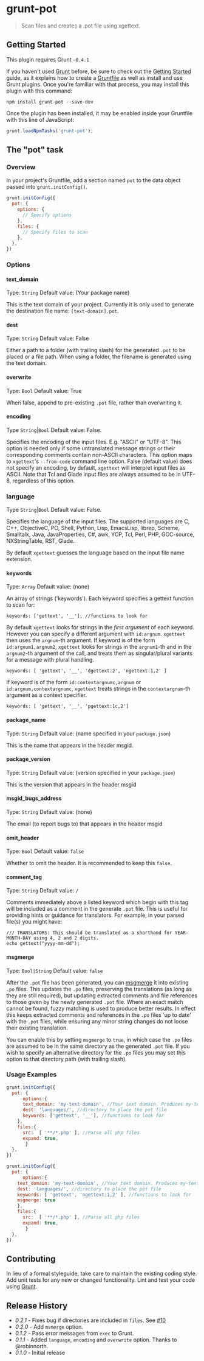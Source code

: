 # grunt-pot

> Scan files and creates a .pot file using xgettext.

## Getting Started
This plugin requires Grunt `~0.4.1`

If you haven't used [Grunt](http://gruntjs.com/) before, be sure to check out the [Getting Started](http://gruntjs.com/getting-started) guide, as it explains how to create a [Gruntfile](http://gruntjs.com/sample-gruntfile) as well as install and use Grunt plugins. Once you're familiar with that process, you may install this plugin with this command:

```shell
npm install grunt-pot --save-dev
```

Once the plugin has been installed, it may be enabled inside your Gruntfile with this line of JavaScript:

```js
grunt.loadNpmTasks('grunt-pot');
```

## The "pot" task

### Overview
In your project's Gruntfile, add a section named `pot` to the data object passed into `grunt.initConfig()`.

```js
grunt.initConfig({
  pot: {
    options: {
      // Specify options
    },
    files: {
      // Specify files to scan
    },
  },
})
```

### Options

#### text_domain
Type: `String`
Default value: (Your package name)

This is the text domain of your project. Currently it is only used to generate the destination file name: `[text-domain].pot`.

#### dest
Type: `String`
Default value: False

Either a path to a folder (with trailing slash) for the generated `.pot` to be placed or a file path. When using a folder, the filename is generated using the text domain.

#### overwrite
Type: `Bool`
Default value: True

When false, append to pre-existing `.pot` file, rather than overwriting it.

#### encoding
Type `String`|`Bool`
Default value: False.

Specifies the encoding of the input files. E.g. "ASCII" or "UTF-8". This option is needed only if some untranslated message strings or their corresponding comments contain non-ASCII characters. This option maps to `xgettext`'s `--from-code` command line option. False (default value) does not specify an encoding, by default, `xgettext` will interpret input files as ASCII. Note that Tcl and Glade input files are always assumed to be in UTF-8, regardless of this option.

### language
Type `String`|`Bool`
Default value: False.

Specifies the language of the input files. The supported languages are C, C++, ObjectiveC, PO, Shell, Python, Lisp, EmacsLisp, librep, Scheme, Smalltalk, Java, JavaProperties, C#, awk, YCP, Tcl, Perl, PHP, GCC-source, NXStringTable, RST, Glade.

By default `xgettext` guesses the language based on the input file name extension.


#### keywords
Type: `Array`
Default value: (none)

An array of strings ('keywords'). Each keyword specifies a gettext function to scan for:

```
keywords: ['gettext', '__'], //functions to look for
```

By default `xgettext` looks for strings in the *first argument* of each keyword. However you can specify a different argument with `id:argnum`. `xgettext` then uses the `argnum`-th argument.  If keyword is of the form `id:argnum1,argnum2`, `xgettext` looks for strings in the `argnum1`-th and in the `argnum2`-th argument of the call, and treats them as singular/plural variants for a message with plural handling.

```
keywords: [ 'gettext', '__', 'dgettext:2', 'ngettext:1,2' ]
```

If keyword is of the form `id:contextargnumc,argnum` or `id:argnum,contextargnumc`, `xgettext` treats strings in the `contextargnum`-th argument as a context specifier. 

```
keywords: [ 'gettext', '__', 'pgettext:1c,2']
```

#### package_name
Type: `String`
Default value: (name specified in your `package.json`)

This is the name that appears in the header msgid.

#### package_version
Type: `String`
Default value: (version specified in your `package.json`)

This is the version that appears in the header msgid

#### msgid_bugs_address
Type: `String`
Default value: (none)

The email (to report bugs to) that appears in the header msgid 

#### omit_header
Type: `Bool`
Default value: `false`

Whether to omit the header. It is recommended to keep this `false`.

#### comment_tag
Type: `String`
Default value: `/`

Comments immediately above a listed keyword which begin with this tag will be included as a comment in the generate `.pot` file. This is useful for providing hints or guidance for translators. For example, in your parsed file(s) you might have:

```
/// TRANSLATORS: This should be translated as a shorthand for YEAR-MONTH-DAY using 4, 2 and 2 digits.
echo gettext("yyyy-mm-dd");
```

#### msgmerge
Type: `Bool|String`
Default value: `false`

After the `.pot` file has been generated, you can [msgmerge](https://www.gnu.org/software/gettext/manual/html_node/msgmerge-Invocation.html) it into existing `.po` files. This updates the `.po` files, preserving the translations (as long as they are still required), but updating extracted comments and file references to those given by the newly generated `.pot` file. Where an exact match cannot be found, fuzzy matching is used to produce better results. In effect this keeps extracted comments and references in the `.po` files 'up to date' with the `.pot` files, while ensuring any minor string changes do not loose their existing translation.

You can enable this by setting `msgmerge` to `true`, in which case the `.po` files are assumed to be in the same directory as the generated `.pot` file. If you wish to specify an alternative directory for the `.po` files you may set this option to that directory path (with trailing slash).


### Usage Examples

```js
grunt.initConfig({
  pot: {
      options:{
	  text_domain: 'my-text-domain', //Your text domain. Produces my-text-domain.pot
	  dest: 'languages/', //directory to place the pot file
	  keywords: ['gettext', '__'], //functions to look for
	},
	files:{
	  src:  [ '**/*.php' ], //Parse all php files
	  expand: true,
       }
  },
})
```

```js
grunt.initConfig({
  pot: {
      options:{
	text_domain: 'my-text-domain', //Your text domain. Produces my-text-domain.pot
	dest: 'languages/', //directory to place the pot file
	keywords: [ 'gettext', 'ngettext:1,2' ], //functions to look for
	msgmerge: true
	},
	files:{
	  src:  [ '**/*.php' ], //Parse all php files
	  expand: true,
       }
  },
})
```


## Contributing
In lieu of a formal styleguide, take care to maintain the existing coding style. Add unit tests for any new or changed functionality. Lint and test your code using [Grunt](http://gruntjs.com/).

## Release History
* *0.2.1* - Fixes bug if directories are included in `files`. See [#10](https://github.com/stephenharris/grunt-pot/issues/10)
* *0.2.0* - Add `msmerge` option.
* *0.1.2* - Pass error messages from `exec` to Grunt.
* *0.1.1* - Added `language`, `encoding` and `overwrite` option. Thanks to @robinnorth.
* *0.1.0* - Initial release
